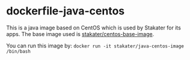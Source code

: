 # dockerfile-java-centos

This is a java image based on CentOS which is used by Stakater for its apps. The base image used is [stakater/centos-base-image](https://github.com/stakater/dockerfile-base-centos). 

You can run this image by:
`docker run -it stakater/java-centos-image /bin/bash`